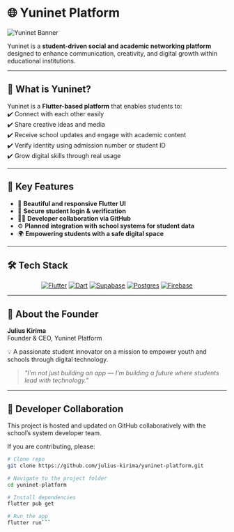 # 🌐 Yuninet Platform  

![Yuninet Banner](https://capsule-render.vercel.app/api?type=wave&color=0:3ECF8E,100:0175C2&height=250&section=header&text=Yuninet%20Platform&fontSize=50&fontColor=ffffff&animation=fadeIn)  

Yuninet is a **student-driven social and academic networking platform** designed to enhance communication, creativity, and digital growth within educational institutions.  

---

## 🚀 What is Yuninet?  

Yuninet is a **Flutter-based platform** that enables students to:  
✔️ Connect with each other easily  
✔️ Share creative ideas and media  
✔️ Receive school updates and engage with academic content  
✔️ Verify identity using admission number or student ID  
✔️ Grow digital skills through real usage  

---

## 🎯 Key Features  

- 📱 **Beautiful and responsive Flutter UI**  
- 🔐 **Secure student login & verification**  
- 🧑‍💻 **Developer collaboration via GitHub**  
- ⚙️ **Planned integration with school systems for student data**  
- 🌍 **Empowering students with a safe digital space**  

---

## 🛠 Tech Stack  

<p align="center">
  <a href="https://flutter.dev/"><img src="https://img.shields.io/badge/Flutter-02569B?style=for-the-badge&logo=flutter&logoColor=white" alt="Flutter"></a>
  <a href="https://dart.dev/"><img src="https://img.shields.io/badge/Dart-0175C2?style=for-the-badge&logo=dart&logoColor=white" alt="Dart"></a>
  <a href="https://supabase.com/"><img src="https://img.shields.io/badge/Supabase-3ECF8E?style=for-the-badge&logo=supabase&logoColor=white" alt="Supabase"></a>
  <a href="https://www.postgresql.org/"><img src="https://img.shields.io/badge/Postgres-4169E1?style=for-the-badge&logo=postgresql&logoColor=white" alt="Postgres"></a>
  <a href="https://firebase.google.com/"><img src="https://img.shields.io/badge/Firebase-FFCA28?style=for-the-badge&logo=firebase&logoColor=black" alt="Firebase"></a>
</p>  

---

## 👤 About the Founder  

**Julius Kirima**  
Founder & CEO, Yuninet Platform  

💡 A passionate student innovator on a mission to empower youth and schools through digital technology.  

> *"I'm not just building an app — I'm building a future where students lead with technology."*  

---

## 🔧 Developer Collaboration  

This project is hosted and updated on GitHub collaboratively with the school’s system developer team.  

If you are contributing, please:  

```bash
# Clone repo
git clone https://github.com/julius-kirima/yuninet-platform.git

# Navigate to the project folder
cd yuninet-platform

# Install dependencies
flutter pub get

# Run the app
flutter run```


